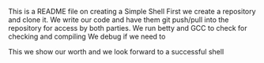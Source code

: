 This is a README file on creating a Simple Shell
First we create a repository and clone it.
We write our code and have them git push/pull into the repository for access by both parties.
We run  betty and GCC to check for checking and compiling
We debug if we need to

This we show our worth and we look forward to a successful shell
